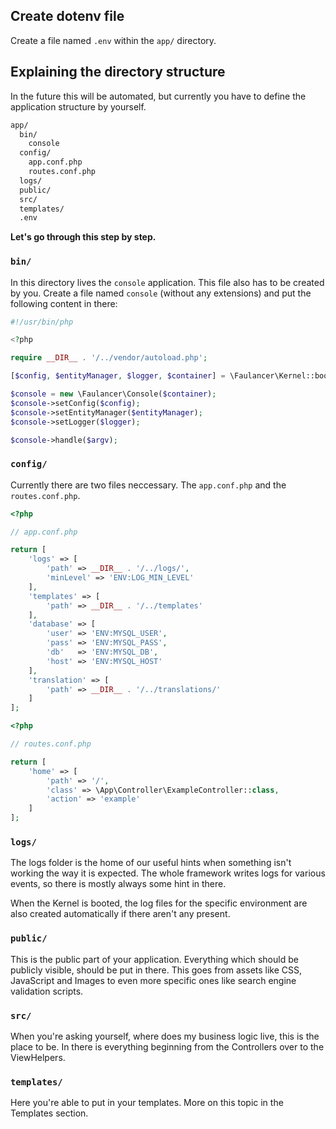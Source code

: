## Create dotenv file

Create a file named `.env` within the `app/` directory.

## Explaining the directory structure

In the future this will be automated, but currently you have to define
the application structure by yourself.

```bash
app/
  bin/
    console
  config/
    app.conf.php
    routes.conf.php
  logs/
  public/
  src/
  templates/
  .env
```

**Let's go through this step by step.**

### `bin/`

In this directory lives the `console` application. This file also has to be created
by you. Create a file named `console` (without any extensions) and put the following
content in there:

```php
#!/usr/bin/php

<?php

require __DIR__ . '/../vendor/autoload.php';

[$config, $entityManager, $logger, $container] = \Faulancer\Kernel::bootDefaults();

$console = new \Faulancer\Console($container);
$console->setConfig($config);
$console->setEntityManager($entityManager);
$console->setLogger($logger);

$console->handle($argv);
```

### `config/`

Currently there are two files neccessary. The `app.conf.php` and the `routes.conf.php`.

```php
<?php

// app.conf.php

return [
    'logs' => [
        'path' => __DIR__ . '/../logs/',
        'minLevel' => 'ENV:LOG_MIN_LEVEL'
    ],
    'templates' => [
        'path' => __DIR__ . '/../templates'
    ],
    'database' => [
        'user' => 'ENV:MYSQL_USER',
        'pass' => 'ENV:MYSQL_PASS',
        'db'   => 'ENV:MYSQL_DB',
        'host' => 'ENV:MYSQL_HOST'
    ],
    'translation' => [
        'path' => __DIR__ . '/../translations/'
    ]
];

```

```php
<?php

// routes.conf.php

return [
    'home' => [
        'path' => '/',
        'class' => \App\Controller\ExampleController::class,
        'action' => 'example'
    ]
];

```

### `logs/`

The logs folder is the home of our useful hints when something isn't
working the way it is expected. The whole framework writes logs for various
events, so there is mostly always some hint in there.

When the Kernel is booted, the log files for the specific environment are
also created automatically if there aren't any present.

### `public/`

This is the public part of your application. Everything which should be
publicly visible, should be put in there. This goes from assets like CSS, JavaScript
and Images to even more specific ones like search engine validation scripts.

### `src/`

When you're asking yourself, where does my business logic live, this is the place to be.
In there is everything beginning from the Controllers over to the ViewHelpers.

### `templates/`

Here you're able to put in your templates. More on this topic in the Templates section.